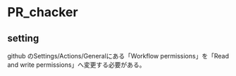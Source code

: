 # PR_chacker

## setting
github のSettings/Actions/Generalにある「Workflow permissions」を「Read and write permissions」へ変更する必要がある。